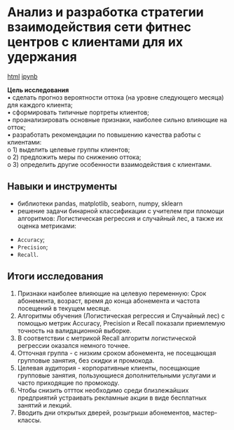 # Анализ и разработка стратегии взаимодействия сети фитнес центров с клиентами  для их удержания

[html](https://github.com/Lud2022/Portfolio/blob/main/Анализ%20и%20разработка%20стратегии%20взаимодействия%20сети%20фитнес%20центров%20с%20клиентами%20для%20их%20удержания/Анализ%20взаимодействия%20сети%20фитнес%20центров%20с%20клиентами%20%20для%20их%20удержания.html)   [ipynb](https://github.com/Lud2022/My-Portfolio/blob/main/Project%20Music/Проект%20Яндекс%20музыка.ipynb)
 
**Цель исследования** <br/>
•	сделать прогноз вероятности оттока (на уровне следующего месяца) для каждого клиента;<br/>
•	сформировать типичные портреты клиентов;<br/>
•	проанализировать основные признаки, наиболее сильно влияющие на отток;<br/>
•	разработать рекомендации по повышению качества работы с клиентами:<br/> 
o	1) выделить целевые группы клиентов;<br/>
o	2) предложить меры по снижению оттока;<br/>
o	3) определить другие особенности взаимодействия с клиентами.<br/>

## Навыки и инструменты

- библиотеки pandas, matplotlib, seaborn, numpy, sklearn
- решение задачи бинарной классификации с учителем при пломощи алгоритмов: Логистическая регрессия и случайный лес, а также их оценка метриками:<br/>
* `Accuracy`;
* `Precision`;
* `Recall`.

## Итоги исследования

1. Признаки наиболее влияющие на целевую переменную: Cрок абонемента, возраст, время до конца абонемента и частота посещений в текущем месяце.
2. Алгоритмы обучения (Логистическая регрессия и Случайный лес) с помощью метрик Accuracy, Precision и Recall показали приемлемую точность на валидационной выборке.
3. В соответствии с метрикой Recall алгоритм логистической регрессии оказался немного точнее.
4. Отточная группа - с низким сроком абонемента, не посещающая групповые занятия, без скидки и промокода.
5. Целевая аудитория - корпоративные клиенты, посещающие групповые занятия, пользующиеся дополнительными услугами и часто приходящие по промокоду.
6. Чтобы снизить оттток необходимо среди близлежайших предприятий устраивать рекламные акции в виде бесплатных занятий и лекций.
7. Вводить дни открытых дверей, розыгрыши абонементов, мастер-классы. 
